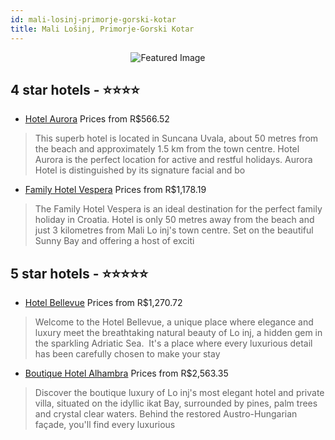 ```yaml
---
id: mali-losinj-primorje-gorski-kotar
title: Mali Lošinj, Primorje-Gorski Kotar
---
```


<center><img src="https://i.travelapi.com/hotels/2000000/1190000/1188600/1188584/dc11e99b_z.jpg" alt="Featured Image" /></center>


##  4 star hotels - ⭐️⭐️⭐️⭐️

-    [Hotel Aurora](https://us.hurb.com/hotels/mali-losinj/hotel-aurora-JNP-JP848619?cmp=18055) Prices from R$566.52
   > This superb hotel is located in Suncana Uvala, about 50 metres from the beach and approximately 1.5 km from the town centre. Hotel Aurora is the perfect location for active and restful holidays.
Aurora Hotel is distinguished by its signature facial and bo
-    [Family Hotel Vespera](https://us.hurb.com/hotels/mali-losinj/family-hotel-vespera-JNP-JP999126?cmp=18055) Prices from R$1,178.19
   > The Family Hotel Vespera is an ideal destination for the perfect family holiday in Croatia.
Hotel is only 50 metres away from the beach and just 3 kilometres from Mali Lo inj&apos;s town centre.
Set on the beautiful Sunny Bay and offering a host of exciti

##  5 star hotels - ⭐️⭐️⭐️⭐️⭐️

-    [Hotel Bellevue](https://us.hurb.com/hotels/mali-losinj/hotel-bellevue-JNP-JP065644?cmp=18055) Prices from R$1,270.72
   > Welcome to the Hotel Bellevue, a unique place where elegance and luxury meet the breathtaking natural beauty of Lo inj, a hidden gem in the sparkling Adriatic Sea. 
It&apos;s a place where every luxurious detail has been carefully chosen to make your stay
-    [Boutique Hotel Alhambra](https://us.hurb.com/hotels/mali-losinj/boutique-hotel-alhambra-JNP-JP861476?cmp=18055) Prices from R$2,563.35
   > Discover the boutique luxury of Lo inj&apos;s most elegant hotel and private villa, situated on the idyllic  ikat Bay, surrounded by pines, palm trees and crystal clear waters. Behind the restored Austro-Hungarian façade, you&apos;ll find every luxurious 
